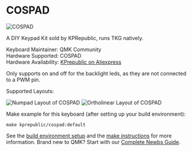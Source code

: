# COSPAD

![COSPAD](https://ae01.alicdn.com/kf/HTB1.lwARFXXXXcKXXXXq6xXFXXXK.jpg?size=289297&height=518&width=750&hash=7c5d826f928b91436cb36dca2746b424)

A DIY Keypad Kit sold by KPRepublic, runs TKG natively.

Keyboard Maintainer: QMK Community  
Hardware Supported: COSPAD  
Hardware Availability: [KPrepublic on Aliexpress](https://aliexpress.com/item/cospad-Custom-Mechanical-Keyboard-Kit-up-tp-24-keys-Supports-TKG-TOOLS-Underglow-RGB-PCB-20/32818383873.html)

Only supports on and off for the backlight leds, as they are not connected to a PWM pin.

Supported Layouts:

![Numpad Layout of COSPAD](https://i.imgur.com/t03lXJ4.png)
![Ortholinear Layout of COSPAD](https://i.imgur.com/mliUcCc.png)

Make example for this keyboard (after setting up your build environment):

    make kprepublic/cospad:default

See the [build environment setup](https://docs.qmk.fm/#/getting_started_build_tools) and the [make instructions](https://docs.qmk.fm/#/getting_started_make_guide) for more information. Brand new to QMK? Start with our [Complete Newbs Guide](https://docs.qmk.fm/#/newbs).

